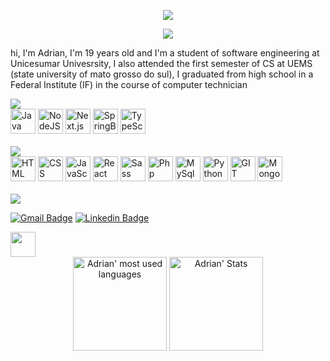 <p align="center">
<img src="https://github.com/pinkglb/pinkglb/blob/main/Images/nova-palheta.png">
</p>

<p align="center" >
  <img src="https://github.com/pinkglb/pinkglb/blob/main/Icons/title.png"> 
</p>

hi, I'm Adrian, I'm 19 years old and I'm a student of software engineering at Unicesumar Univesrsity, I also attended the first semester of CS at UEMS (state university of mato grosso do sul), I graduated from high school in a Federal Institute (IF) in the course of computer technician
<br/>

<img src="https://github.com/pinkglb/pinkglb/blob/main/Images/learning-now-new.png">

<div>
  <img height="40" src='https://github.com/pinkglb/pinkglb/blob/main/Icons/icons8-java.png' alt="Java">
  <img height="40" src='https://github.com/pinkglb/pinkglb/blob/main/Icons/nodedotjs.png' alt="NodeJS">
  <img height="40" src='https://github.com/pinkglb/pinkglb/blob/main/Icons/next.js.png' alt="Next.js">
  <img height="40" src='https://github.com/pinkglb/pinkglb/blob/main/Icons/spring.png' alt="SpringBoot">
  <img height="40" src='https://github.com/pinkglb/pinkglb/blob/main/Icons/icons8-typescript-40.png' alt="TypeScript">
</div>
<br/>

<img height="" src="https://github.com/pinkglb/pinkglb/blob/main/Images/languages-and-tools-new.png">

<div>
  <img height="40" src='https://github.com/pinkglb/pinkglb/blob/main/Icons/html5.png' alt="HTML">
  <img height="40" src='https://github.com/pinkglb/pinkglb/blob/main/Icons/css3.png' alt="CSS">
  <img height="40" src='https://github.com/pinkglb/pinkglb/blob/main/Icons/javascript.png' alt="JavaScript">
  <img height="40" src='https://github.com/pinkglb/pinkglb/blob/main/Icons/react.png' alt="React">
  <img height="40" src='https://github.com/pinkglb/pinkglb/blob/main/Icons/sass.png' alt="Sass">
  <img height="40" src='https://github.com/pinkglb/pinkglb/blob/main/Icons/php.png' alt="Php">
  <img height="40" src='https://github.com/pinkglb/pinkglb/blob/main/Icons/icons8-logo-mysql.png' alt="MySql">
  <img height="40" src='https://github.com/pinkglb/pinkglb/blob/main/Icons/python.png' alt="Python">
  <img height="40" src='https://github.com/pinkglb/pinkglb/blob/main/Icons/git.png' alt="GIT">
  <img height="40" src='https://github.com/pinkglb/pinkglb/blob/main/Icons/mongodb(1).png' alt="MongoDB">
</div>

<br/>
<img src="https://github.com/pinkglb/pinkglb/blob/main/Images/contact-new.png">

[![Gmail Badge](https://img.shields.io/badge/Gmail-aeba89?style=for-the-badge&logo=gmail&logoColor=white&link=mailto:rebeccamanzi@gmail.com)](mailto:adriancosta1215@gmail.com)
[![Linkedin Badge](https://img.shields.io/badge/LinkedIn-aeba89?style=for-the-badge&logo=linkedin&logoColor=white&link=https://www.linkedin.com/in/rebeccamanzi/)](https://www.linkedin.com/in/adrian-quid%C3%A1-silvestre-costa-94bb12211/)

<img height = "40" src="https://github.com/pinkglb/pinkglb/blob/main/Images/stats-new.png">

<div align="center">
	<img height="150em" src="https://github-readme-stats.vercel.app/api/top-langs/?username=pinkglb&layout=compact&theme=202020-purple&bg_color=aeba89&hide_border=true&title_color=202020" alt="Adrian' most used languages" />
	<img height="150em" src="https://github-readme-stats.vercel.app/api?username=pinkglb&show_icons=true&count_private=true&theme=202020&bg_color=aeba89&hide_border=true&icon_color=202020&title_color=202020" alt="Adrian' Stats" />
</div>

